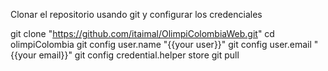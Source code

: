 Clonar el repositorio usando git y configurar los credenciales

git clone "https://github.com/itaimal/OlimpiColombiaWeb.git"
cd olimpiColombia
git config user.name "{{your user}}"
git config user.email "{{your email}}"
git config credential.helper store
git pull